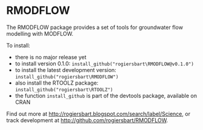 RMODFLOW
========
The RMODFLOW package provides a set of tools for groundwater flow modelling with MODFLOW.

To install:

* there is no major release yet
* to install version 0.1.0: `install_github("rogiersbart\RMODFLOW@v0.1.0")`
* to install the latest development version: `install_github("rogiersbart\RMODFLOW")`
* also install the RTOOLZ package: `install_github("rogiersbart\RTOOLZ")`
* the function `install_github` is part of the devtools package, available on CRAN

Find out more at http://rogiersbart.blogspot.com/search/label/Science, or track development at http://github.com/rogiersbart/RMODFLOW.